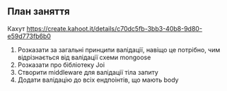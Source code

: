 ## План заняття
Кахут https://create.kahoot.it/details/c70dc5fb-3bb3-40b8-9d80-e59d773fb6b0
1. Розказати за загальні принципи валідації, навіщо це потрібно, чим відрізнається від валідації схеми mongoose
2. Розказати про бібліотеку Joi
3. Створити middleware для валідації тіла запиту
4. Додати валідацію до всіх ендпоінтів, що мають body
